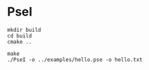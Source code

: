 # PseI

```
mkdir build
cd build
cmake ..
```

```
make
./PseI -o ../examples/hello.pse -o hello.txt
```

